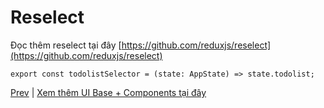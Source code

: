 [9]: ./routing.md

<!-- content -->

# Reselect

Đọc thêm reselect tại đây [https://github.com/reduxjs/reselect](https://github.com/reduxjs/reselect)

```tsx
export const todolistSelector = (state: AppState) => state.todolist;
```

<!-- end of content -->

[Prev][9] | [Xem thêm UI Base + Components tại đây](https://5f5b43872be3560022d03ffc-yvzedefutx.chromatic.com/?path=/story/start-welcome--colors)
